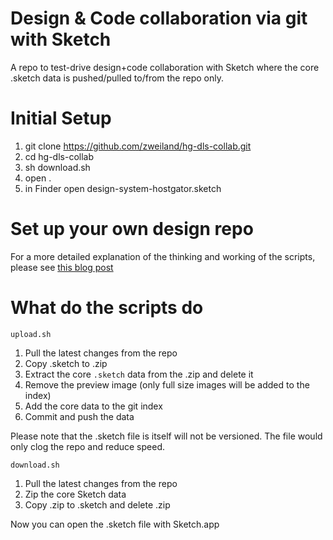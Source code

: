 # Design & Code collaboration via git with Sketch
A repo to test-drive design+code collaboration with Sketch where the core .sketch data is pushed/pulled to/from the repo only.

# Initial Setup
1. git clone https://github.com/zweiland/hg-dls-collab.git
2. cd hg-dls-collab
3. sh download.sh
4. open .
5. in Finder open design-system-hostgator.sketch

# Set up your own design repo
For a more detailed explanation of the thinking and working of the scripts, please see [this blog post](https://blog.blended.io/how-to-use-sketch-with-git-the-right-way/)

# What do the scripts do
`upload.sh`
1. Pull the latest changes from the repo
2. Copy .sketch to .zip
3. Extract the core `.sketch` data from the .zip and delete it
4. Remove the preview image (only full size images will be added to the index)
5. Add the core data to the git index
6. Commit and push the data

Please note that the .sketch file is itself will not be versioned. The file would only clog the repo and reduce speed.

`download.sh`
1. Pull the latest changes from the repo
2. Zip the core Sketch data
3. Copy .zip to .sketch and delete .zip

Now you can open the .sketch file with Sketch.app
